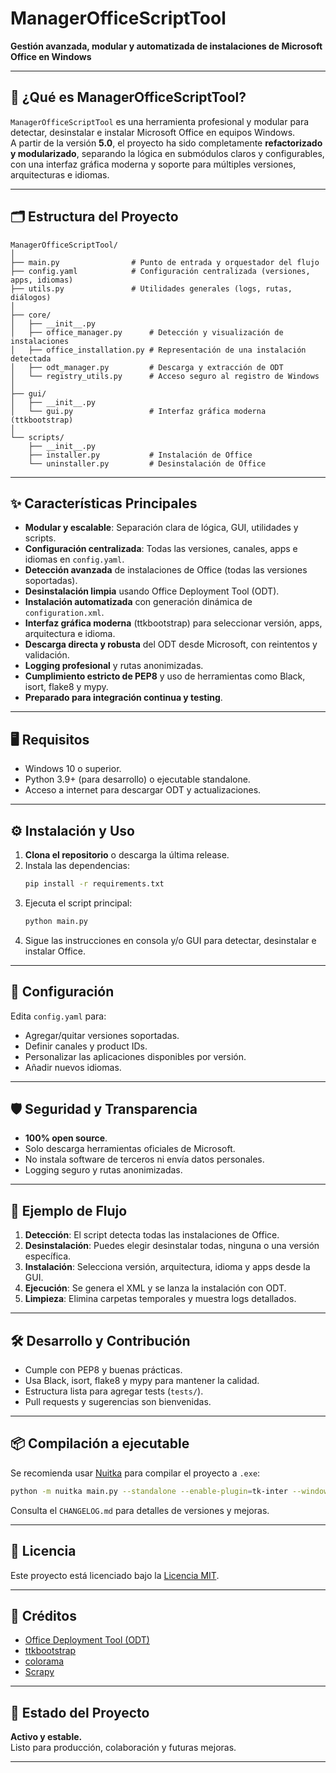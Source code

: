 # ManagerOfficeScriptTool

**Gestión avanzada, modular y automatizada de instalaciones de Microsoft Office en Windows**

---

## 🚀 ¿Qué es ManagerOfficeScriptTool?

`ManagerOfficeScriptTool` es una herramienta profesional y modular para detectar, desinstalar e instalar Microsoft Office en equipos Windows.  
A partir de la versión **5.0**, el proyecto ha sido completamente **refactorizado y modularizado**, separando la lógica en submódulos claros y configurables, con una interfaz gráfica moderna y soporte para múltiples versiones, arquitecturas e idiomas.

---

## 🗂️ Estructura del Proyecto

```
ManagerOfficeScriptTool/
│
├── main.py                # Punto de entrada y orquestador del flujo
├── config.yaml            # Configuración centralizada (versiones, apps, idiomas)
├── utils.py               # Utilidades generales (logs, rutas, diálogos)
│
├── core/
│   ├── __init__.py
│   ├── office_manager.py      # Detección y visualización de instalaciones
│   ├── office_installation.py # Representación de una instalación detectada
│   ├── odt_manager.py         # Descarga y extracción de ODT
│   └── registry_utils.py      # Acceso seguro al registro de Windows
│
├── gui/
│   ├── __init__.py
│   └── gui.py                 # Interfaz gráfica moderna (ttkbootstrap)
│
└── scripts/
    ├── __init__.py
    ├── installer.py           # Instalación de Office
    └── uninstaller.py         # Desinstalación de Office
```

---

## ✨ Características Principales

- **Modular y escalable**: Separación clara de lógica, GUI, utilidades y scripts.
- **Configuración centralizada**: Todas las versiones, canales, apps e idiomas en `config.yaml`.
- **Detección avanzada** de instalaciones de Office (todas las versiones soportadas).
- **Desinstalación limpia** usando Office Deployment Tool (ODT).
- **Instalación automatizada** con generación dinámica de `configuration.xml`.
- **Interfaz gráfica moderna** (ttkbootstrap) para seleccionar versión, apps, arquitectura e idioma.
- **Descarga directa y robusta** del ODT desde Microsoft, con reintentos y validación.
- **Logging profesional** y rutas anonimizadas.
- **Cumplimiento estricto de PEP8** y uso de herramientas como Black, isort, flake8 y mypy.
- **Preparado para integración continua y testing**.

---

## 🖥️ Requisitos

- Windows 10 o superior.
- Python 3.9+ (para desarrollo) o ejecutable standalone.
- Acceso a internet para descargar ODT y actualizaciones.

---

## ⚙️ Instalación y Uso

1. **Clona el repositorio** o descarga la última release.
2. Instala las dependencias:
   ```sh
   pip install -r requirements.txt
   ```
3. Ejecuta el script principal:
   ```sh
   python main.py
   ```
4. Sigue las instrucciones en consola y/o GUI para detectar, desinstalar e instalar Office.

---

## 🧩 Configuración

Edita `config.yaml` para:
- Agregar/quitar versiones soportadas.
- Definir canales y product IDs.
- Personalizar las aplicaciones disponibles por versión.
- Añadir nuevos idiomas.

---

## 🛡️ Seguridad y Transparencia

- **100% open source**.
- Solo descarga herramientas oficiales de Microsoft.
- No instala software de terceros ni envía datos personales.
- Logging seguro y rutas anonimizadas.

---

## 📝 Ejemplo de Flujo

1. **Detección**: El script detecta todas las instalaciones de Office.
2. **Desinstalación**: Puedes elegir desinstalar todas, ninguna o una versión específica.
3. **Instalación**: Selecciona versión, arquitectura, idioma y apps desde la GUI.
4. **Ejecución**: Se genera el XML y se lanza la instalación con ODT.
5. **Limpieza**: Elimina carpetas temporales y muestra logs detallados.

---

## 🛠️ Desarrollo y Contribución

- Cumple con PEP8 y buenas prácticas.
- Usa Black, isort, flake8 y mypy para mantener la calidad.
- Estructura lista para agregar tests (`tests/`).
- Pull requests y sugerencias son bienvenidas.

---

## 📦 Compilación a ejecutable

Se recomienda usar [Nuitka](https://nuitka.net/) para compilar el proyecto a `.exe`:

```sh
python -m nuitka main.py --standalone --enable-plugin=tk-inter --windows-uac-admin
```

Consulta el `CHANGELOG.md` para detalles de versiones y mejoras.

---

## 📄 Licencia

Este proyecto está licenciado bajo la [Licencia MIT](./LICENSE).

---

## 🙌 Créditos

- [Office Deployment Tool (ODT)](http://aka.ms/ODT)
- [ttkbootstrap](https://ttkbootstrap.readthedocs.io/)
- [colorama](https://pypi.org/project/colorama/)
- [Scrapy](https://scrapy.org/)

---

## 📣 Estado del Proyecto

**Activo y estable.**  
Listo para producción, colaboración y futuras mejoras.

---
